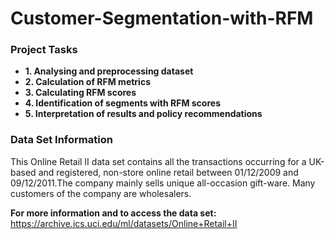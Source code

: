 # Customer-Segmentation-with-RFM

### Project Tasks

- **1. Analysing and preprocessing dataset**
- **2. Calculation of RFM metrics**
- **3. Calculating RFM scores**
- **4. Identification of segments with RFM scores**
- **5. Interpretation of results and policy recommendations**

### Data Set Information

This Online Retail II data set contains all the transactions occurring for a UK-based and registered, non-store online retail between 01/12/2009 and 09/12/2011.The company mainly sells unique all-occasion gift-ware. Many customers of the company are wholesalers.

**For more information and to access the data set:** https://archive.ics.uci.edu/ml/datasets/Online+Retail+II
